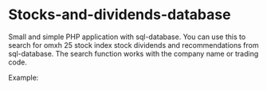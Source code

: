 # Stocks-and-dividends-database
Small and simple PHP application with sql-database. You can use this to search for omxh 25 stock index stock
dividends and recommendations from sql-database. The search function works with the company name or trading code.

Example:

